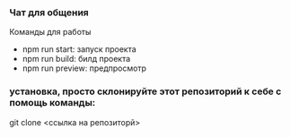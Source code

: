 ### Чат для общения

Команды для работы
- npm run start: запуск проекта
- npm run build: билд проекта
- npm run preview: предпросмотр

### установка, просто склонируйте этот репозиторий к себе с помощь команды: 
git clone <ссылка на репозиторй>
